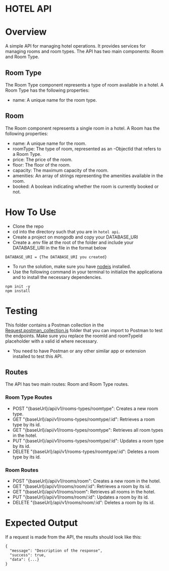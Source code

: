 # HOTEL API

# Overview
A simple API for managing hotel operations. It provides services for managing rooms and room types. The API has two main components: Room and Room Type.

## Room Type
The Room Type component represents a type of room available in a hotel. A Room Type has the following properties:

- name: A unique name for the room type.

## Room
The Room component represents a single room in a hotel. A Room has the following properties:

- name: A unique name for the room.
- roomType: The type of room, represented as an -ObjectId that refers to a Room Type.
- price: The price of the room.
- floor: The floor of the room.
- capacity: The maximum capacity of the room.
- amenities: An array of strings representing the amenities available in the room.
- booked: A boolean indicating whether the room is currently booked or not.

# How To Use
- Clone the repo 
- cd into the directory such that you are in `hotel api`.
- Create a project on mongodb and copy your DATABASE_URI
- Create a .env file at the root of the folder and include your DATABASE_URI in the file in the format below
```
DATABASE_URI = {The DATABASE_URI you created}
```
- To run the solution, make sure you have [nodejs](https://nodejs.org/) installed.
- Use the following command in your terminal to initialize the applicationa and to install the necessary dependencies.
```
npm init -y
npm install
```

# Testing
This folder contains a Postman collection in the [Request.postman_collection.js](postmanRequest) folder that you can import to Postman to test the endpoints.
Make sure you replace the roomId and roomTypeId placeholder with a valid id where necessary.

- You need to have Postman or any other similar app or extension installed to test this API.

## Routes
The API has two main routes: Room and Room Type routes.

### Room Type Routes
- POST "{baseUrl}/api/v1/rooms-types/roomtype": Creates a new room type.
- GET "{baseUrl}/api/v1/rooms-types/roomtype/:id": Retrieves a room type by its id.
- GET "{baseUrl}/api/v1/rooms-types/roomtype": Retrieves all room types in the hotel.
- PUT "{baseUrl}/api/v1/rooms-types/roomtype/:id": Updates a room type by its id.
- DELETE "{baseUrl}/api/v1/rooms-types/roomtype/:id": Deletes a room type by its id.

### Room Routes
- POST "{baseUrl}/api/v1/rooms/room": Creates a new room in the hotel.
- GET "{baseUrl}/api/v1/rooms/room/:id": Retrieves a room by its id.
- GET "{baseUrl}/api/v1/rooms/room": Retrieves all rooms in the hotel.
- PUT "{baseUrl}/api/v1/rooms/room/:id": Updates a room by its id.
- DELETE "{baseUrl}/api/v1/rooms/room/:id": Deletes a room by its id.

# Expected Output
If a request is made from the API, the results should look like this:
```
{
  "message": "Description of the response",
  "success": true,
  "data": {...}
}
```